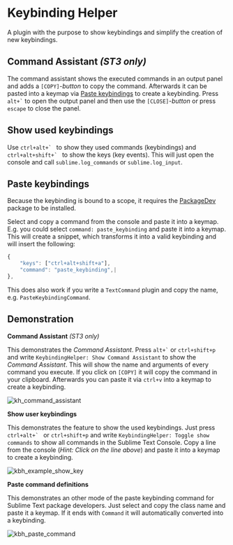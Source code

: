 # Keybinding Helper

A plugin with the purpose to show keybindings and simplify the creation of new keybindings.


## Command Assistant *(ST3 only)*

The command assistant shows the executed commands in an output panel and adds a `[COPY]`-*button* to copy the command. Afterwards it can be pasted into a keymap via [Paste keybindings](#paste-keybindings) to create a keybinding. Press `` alt+` `` to open the output panel and then use the `[CLOSE]`-*button* or press `escape` to close the panel.


## Show used keybindings

Use ``ctrl+alt+` `` to show they used commands (keybindings) and ``ctrl+alt+shift+` `` to show the keys (key events). This will just open the console and call `sublime.log_commands` or `sublime.log_input`.


## Paste keybindings

Because the keybinding is bound to a scope, it requires the [PackageDev](https://packagecontrol.io/packages/PackageDev) package to be installed.

Select and copy a command from the console and paste it into a keymap.
E.g. you could select `command: paste_keybinding` and paste it into a keymap. This will create a snippet, which transforms it into a valid keybinding and will insert the following:

``` js
{
    "keys": ["ctrl+alt+shift+a"],
    "command": "paste_keybinding",|
},
```

This does also work if you write a `TextCommand` plugin and copy the name, e.g. `PasteKeybindingCommand`.

## Demonstration

__Command Assistant__ *(ST3 only)*

This demonstrates the *Command Assistant*. Press `` alt+` `` or `ctrl+shift+p` and write `KeybindingHelper: Show Command Assistant` to show the *Command Assistant*. This will show the name and arguments of every command you execute. If you click on `[COPY]` it will copy the command in your clipboard. Afterwards you can paste it via `ctrl+v` into a keymap to create a keybinding.

![kh_command_assistant](https://cloud.githubusercontent.com/assets/12573621/14055462/856e63fa-f2e2-11e5-82b1-cc969d1739fd.gif)

__Show user keybindings__

This demonstrates the feature to show the used keybindings. Just press ``ctrl+alt+` `` or `ctrl+shift+p` and write `KeybindingHelper: Toggle show commands` to show all commands in the Sublime Text Console. Copy a line from the console (*Hint: Click on the line above*) and paste it into a keymap to create a keybinding.

![kbh_example_show_key](https://cloud.githubusercontent.com/assets/12573621/13863434/0f483dfc-ec9a-11e5-996b-c8bda789ea80.gif)

__Paste command definitions__

This demonstrates an other mode of the paste keybinding command for Sublime Text package developers. Just select and copy the class name and paste it a keymap. If it ends with `Command` it will automatically converted into a keybinding.

![kbh_paste_command](https://cloud.githubusercontent.com/assets/12573621/13863430/023aa104-ec9a-11e5-99b0-f7effdb9b017.gif)